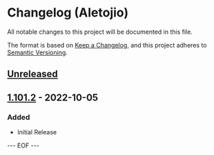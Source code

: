 # Changelog (Aletojio)
All notable changes to this project will be documented in this file.

The format is based on [Keep a Changelog](https://keepachangelog.com/en/1.0.0/),
and this project adheres to [Semantic Versioning](https://semver.org/spec/v2.0.0.html).


## [Unreleased]


## [1.101.2] - 2022-10-05

### Added
- Initial Release


[Unreleased]: https://github.com/olyutorskii/Aletojio/compare/v1.101.2...HEAD
[1.101.2]: https://github.com/olyutorskii/Aletojio/releases/tag/v1.101.2


--- EOF ---
